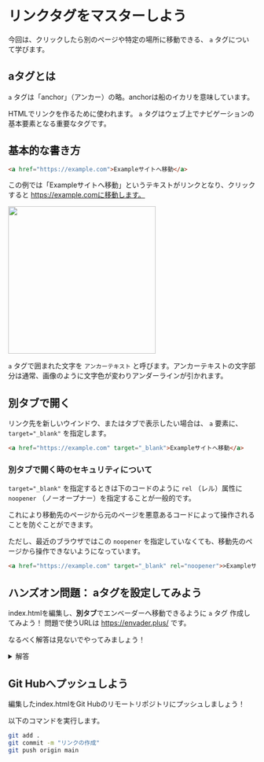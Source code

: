 # リンクタグをマスターしよう

今回は、クリックしたら別のページや特定の場所に移動できる、 `a` タグについて学びます。

## aタグとは


`a` タグは「anchor」（アンカー）の略。anchorは船のイカリを意味しています。

HTMLでリンクを作るために使われます。 `a` タグはウェブ上でナビゲーションの基本要素となる重要なタグです。

## 基本的な書き方


```html
<a href="https://example.com">Exampleサイトへ移動</a>
```

この例では「Exampleサイトへ移動」というテキストがリンクとなり、クリックすると https://example.comに移動します。

<img src="https://github.com/user-attachments/assets/060be733-e656-48a1-9ae5-d17fd3086378" width=300>

`a` タグで囲まれた文字を `アンカーテキスト` と呼びます。アンカーテキストの文字部分は通常、画像のように文字色が変わりアンダーラインが引かれます。

## 別タブで開く


リンク先を新しいウインドウ、またはタブで表示したい場合は、 `a` 要素に、 `target="_blank"` を指定します。

```html
<a href="https://example.com" target="_blank">Exampleサイトへ移動</a>
```

### 別タブで開く時のセキュリティについて

`target="_blank"` を指定するときは下のコードのように `rel` （レル）属性に `noopener` （ノーオープナー）を指定することが一般的です。

これにより移動先のページから元のページを悪意あるコードによって操作されることを防ぐことができます。

ただし、最近のブラウザではこの `noopener` を指定していなくても、移動先のページから操作できないようになっています。

```html
<a href="https://example.com" target="_blank" rel="noopener">>Exampleサイトへ移動</a>
```

## ハンズオン問題： aタグを設定してみよう


index.htmlを編集し、**別タブ**でエンベーダーへ移動できるように `a` タグ 作成してみよう！
問題で使うURLは https://envader.plus/ です。

なるべく解答は見ないでやってみましょう！

<details>
<summary>解答</summary>

```html
<h1>エンベーダーでLinuxを学ぼう</h1>

<!-- 新しいタブでエンベーダーを開くリンク -->
<a href="https://envader.plus/" target="_blank">
  エンベーダーでLinuxを学ぶ
</a>
```
</details>

## Git Hubへプッシュしよう


編集したindex.htmlをGit Hubのリモートリポジトリにプッシュしましょう！

以下のコマンドを実行します。

```bash
git add .
git commit -m "リンクの作成"
git push origin main
```

